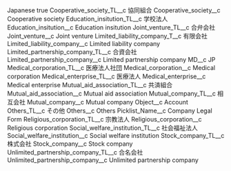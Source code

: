 <?xml version="1.0" encoding="UTF-8"?>
<CustomMetadata xmlns="http://soap.sforce.com/2006/04/metadata" xmlns:xsi="http://www.w3.org/2001/XMLSchema-instance" xmlns:xsd="http://www.w3.org/2001/XMLSchema">
    <label>Japanese</label>
    <protected>true</protected>
    <values>
        <field>Cooperative_society_TL__c</field>
        <value xsi:type="xsd:string">協同組合</value>
    </values>
    <values>
        <field>Cooperative_society__c</field>
        <value xsi:type="xsd:string">Cooperative society</value>
    </values>
    <values>
        <field>Education_insitution_TL__c</field>
        <value xsi:type="xsd:string">学校法人</value>
    </values>
    <values>
        <field>Education_insitution__c</field>
        <value xsi:type="xsd:string">Education insitution</value>
    </values>
    <values>
        <field>Joint_venture_TL__c</field>
        <value xsi:type="xsd:string">合弁会社</value>
    </values>
    <values>
        <field>Joint_venture__c</field>
        <value xsi:type="xsd:string">Joint venture</value>
    </values>
    <values>
        <field>Limited_liability_company_T__c</field>
        <value xsi:type="xsd:string">有限会社</value>
    </values>
    <values>
        <field>Limited_liability_company__c</field>
        <value xsi:type="xsd:string">Limited liability company</value>
    </values>
    <values>
        <field>Limited_partnership_company_TL__c</field>
        <value xsi:type="xsd:string">合資会社</value>
    </values>
    <values>
        <field>Limited_partnership_company__c</field>
        <value xsi:type="xsd:string">Limited partnership company</value>
    </values>
    <values>
        <field>MD__c</field>
        <value xsi:type="xsd:string">JP</value>
    </values>
    <values>
        <field>Medical_corporation_TL__c</field>
        <value xsi:type="xsd:string">医療法人社団</value>
    </values>
    <values>
        <field>Medical_corporation__c</field>
        <value xsi:type="xsd:string">Medical corporation</value>
    </values>
    <values>
        <field>Medical_enterprise_TL__c</field>
        <value xsi:type="xsd:string">医療法人</value>
    </values>
    <values>
        <field>Medical_enterprise__c</field>
        <value xsi:type="xsd:string">Medical enterprise</value>
    </values>
    <values>
        <field>Mutual_aid_association_TL__c</field>
        <value xsi:type="xsd:string">共済組合</value>
    </values>
    <values>
        <field>Mutual_aid_association__c</field>
        <value xsi:type="xsd:string">Mutual aid association</value>
    </values>
    <values>
        <field>Mutual_company_TL__c</field>
        <value xsi:type="xsd:string">相互会社</value>
    </values>
    <values>
        <field>Mutual_company__c</field>
        <value xsi:type="xsd:string">Mutual company</value>
    </values>
    <values>
        <field>Object__c</field>
        <value xsi:type="xsd:string">Account</value>
    </values>
    <values>
        <field>Others_TL__c</field>
        <value xsi:type="xsd:string">その他</value>
    </values>
    <values>
        <field>Others__c</field>
        <value xsi:type="xsd:string">Others</value>
    </values>
    <values>
        <field>Picklist_Name__c</field>
        <value xsi:type="xsd:string">Company Legal Form</value>
    </values>
    <values>
        <field>Religious_corporation_TL__c</field>
        <value xsi:type="xsd:string">宗教法人</value>
    </values>
    <values>
        <field>Religious_corporation__c</field>
        <value xsi:type="xsd:string">Religious corporation</value>
    </values>
    <values>
        <field>Social_welfare_institution_TL__c</field>
        <value xsi:type="xsd:string">社会福祉法人</value>
    </values>
    <values>
        <field>Social_welfare_institution__c</field>
        <value xsi:type="xsd:string">Social welfare institution</value>
    </values>
    <values>
        <field>Stock_company_TL__c</field>
        <value xsi:type="xsd:string">株式会社</value>
    </values>
    <values>
        <field>Stock_company__c</field>
        <value xsi:type="xsd:string">Stock company</value>
    </values>
    <values>
        <field>Unlimited_partnership_company_TL__c</field>
        <value xsi:type="xsd:string">合名会社</value>
    </values>
    <values>
        <field>Unlimited_partnership_company__c</field>
        <value xsi:type="xsd:string">Unlimited partnership company</value>
    </values>
</CustomMetadata>
